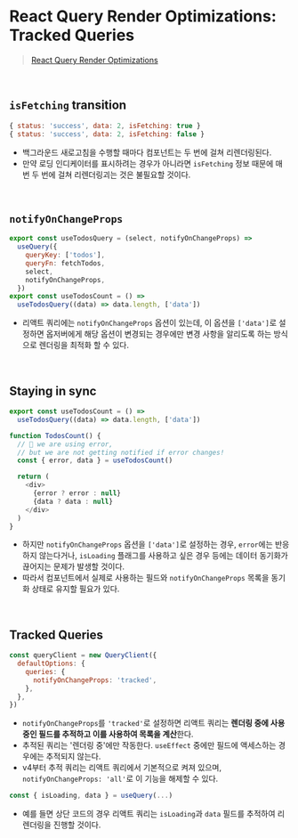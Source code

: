 # React Query Render Optimizations: Tracked Queries
> [React Query Render Optimizations](https://tkdodo.eu/blog/react-query-render-optimizations)

<br/>

## `isFetching` transition
```javascript
{ status: 'success', data: 2, isFetching: true }
{ status: 'success', data: 2, isFetching: false }
```
- 백그라운드 새로고침을 수행할 때마다 컴포넌트는 두 번에 걸쳐 리렌더링된다.
- 만약 로딩 인디케이터를 표시하려는 경우가 아니라면 `isFetching` 정보 때문에 매번 두 번에 걸쳐 리렌더링괴는 것은 불필요할 것이다.

<br/>

## `notifyOnChangeProps`
```javascript
export const useTodosQuery = (select, notifyOnChangeProps) =>
  useQuery({
    queryKey: ['todos'],
    queryFn: fetchTodos,
    select,
    notifyOnChangeProps,
  })
export const useTodosCount = () =>
  useTodosQuery((data) => data.length, ['data'])
```
- 리액트 쿼리에는 `notifyOnChangeProps` 옵션이 있는데, 이 옵션을 `['data']`로 설정하면 옵저버에게 해당 옵션이 변경되는 경우에만 변경 사항을 알리도록 하는 방식으로 렌더링을 최적화 할 수 있다.

<br/>

## Staying in sync
```javascript
export const useTodosCount = () =>
  useTodosQuery((data) => data.length, ['data'])

function TodosCount() {
  // 🚨 we are using error,
  // but we are not getting notified if error changes!
  const { error, data } = useTodosCount()

  return (
    <div>
      {error ? error : null}
      {data ? data : null}
    </div>
  )
}
```
- 하지만 `notifyOnChangeProps` 옵션을 `['data']`로 설정하는 경우, `error`에는 반응하지 않는다거나, `isLoading` 플래그를 사용하고 싶은 경우 등에는 데이터 동기화가 끊어지는 문제가 발생할 것이다.
- 따라서 컴포넌트에서 실제로 사용하는 필드와 `notifyOnChangeProps` 목록을 동기화 상태로 유지할 필요가 있다.
<br/>

## Tracked Queries
```javascript
const queryClient = new QueryClient({
  defaultOptions: {
    queries: {
      notifyOnChangeProps: 'tracked',
    },
  },
})
```
- `notifyOnChangeProps`를 `'tracked'`로 설정하면 리액트 쿼리는 **렌더링 중에 사용 중인 필드를 추적하고 이를 사용하여 목록을 계산**한다.
- 추적된 쿼리는 '렌더링 중'에만 작동한다. `useEffect` 중에만 필드에 액세스하는 경우에는 추적되지 않는다.
- v4부터 추적 쿼리는 리액트 쿼리에서 기본적으로 켜져 있으며, `notifyOnChangeProps: 'all'`로 이 기능을 해제할 수 있다.

```javascript
const { isLoading, data } = useQuery(...)
```
- 예를 들면 상단 코드의 경우 리액트 쿼리는 `isLoading`과 `data` 필드를 추적하여 리렌더링을 진행할 것이다.
